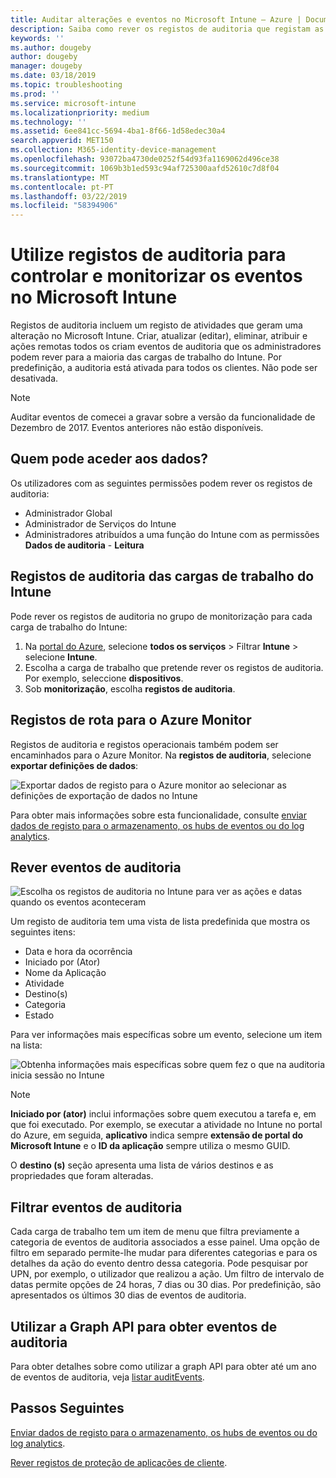 ```yaml
---
title: Auditar alterações e eventos no Microsoft Intune – Azure | Documentos da Microsoft
description: Saiba como rever os registos de auditoria que registam as atividades do Microsoft Intune.
keywords: ''
ms.author: dougeby
author: dougeby
manager: dougeby
ms.date: 03/18/2019
ms.topic: troubleshooting
ms.prod: ''
ms.service: microsoft-intune
ms.localizationpriority: medium
ms.technology: ''
ms.assetid: 6ee841cc-5694-4ba1-8f66-1d58edec30a4
search.appverid: MET150
ms.collection: M365-identity-device-management
ms.openlocfilehash: 93072ba4730de0252f54d93fa1169062d496ce38
ms.sourcegitcommit: 1069b3b1ed593c94af725300aafd52610c7d8f04
ms.translationtype: MT
ms.contentlocale: pt-PT
ms.lasthandoff: 03/22/2019
ms.locfileid: "58394906"
---
```

# <a name="use-audit-logs-to-track-and-monitor-events-in-microsoft-intune"></a>Utilize registos de auditoria para controlar e monitorizar os eventos no Microsoft Intune

Registos de auditoria incluem um registo de atividades que geram uma alteração no Microsoft Intune. Criar, atualizar (editar), eliminar, atribuir e ações remotas todos os criam eventos de auditoria que os administradores podem rever para a maioria das cargas de trabalho do Intune. Por predefinição, a auditoria está ativada para todos os clientes. Não pode ser desativada.

> [!NOTE]
> Auditar eventos de comecei a gravar sobre a versão da funcionalidade de Dezembro de 2017. Eventos anteriores não estão disponíveis.

## <a name="who-can-access-the-data"></a>Quem pode aceder aos dados?

Os utilizadores com as seguintes permissões podem rever os registos de auditoria:

- Administrador Global
- Administrador de Serviços do Intune
- Administradores atribuídos a uma função do Intune com as permissões **Dados de auditoria** - **Leitura**

## <a name="audit-logs-for-intune-workloads"></a>Registos de auditoria das cargas de trabalho do Intune

Pode rever os registos de auditoria no grupo de monitorização para cada carga de trabalho do Intune:

1. Na [portal do Azure](https://portal.azure.com/), selecione **todos os serviços** > Filtrar **Intune** > selecione **Intune**.
2. Escolha a carga de trabalho que pretende rever os registos de auditoria. Por exemplo, seleccione **dispositivos**.
3. Sob **monitorização**, escolha **registos de auditoria**.

## <a name="route-logs-to-azure-monitor"></a>Registos de rota para o Azure Monitor

Registos de auditoria e registos operacionais também podem ser encaminhados para o Azure Monitor. Na **registos de auditoria**, selecione **exportar definições de dados**:

![Exportar dados de registo para o Azure monitor ao selecionar as definições de exportação de dados no Intune](./media/audit-logs-export-data-settings.png)

Para obter mais informações sobre esta funcionalidade, consulte [enviar dados de registo para o armazenamento, os hubs de eventos ou do log analytics](review-logs-using-azure-monitor.md).

## <a name="review-audit-events"></a>Rever eventos de auditoria

![Escolha os registos de auditoria no Intune para ver as ações e datas quando os eventos aconteceram](./media/monitor-audit-logs.png "registos de auditoria")

Um registo de auditoria tem uma vista de lista predefinida que mostra os seguintes itens:

- Data e hora da ocorrência
- Iniciado por (Ator)
- Nome da Aplicação
- Atividade
- Destino(s)
- Categoria
- Estado

Para ver informações mais específicas sobre um evento, selecione um item na lista:

![Obtenha informações mais específicas sobre quem fez o que na auditoria inicia sessão no Intune](./media/monitor-audit-log-detail.png "detalhes do registo de auditoria")

> [!NOTE]
> **Iniciado por (ator)** inclui informações sobre quem executou a tarefa e, em que foi executado. Por exemplo, se executar a atividade no Intune no portal do Azure, em seguida, **aplicativo** indica sempre **extensão de portal do Microsoft Intune** e o **ID da aplicação** sempre utiliza o mesmo GUID.
> 
> O **destino (s)** seção apresenta uma lista de vários destinos e as propriedades que foram alteradas.  

## <a name="filter-audit-events"></a>Filtrar eventos de auditoria

Cada carga de trabalho tem um item de menu que filtra previamente a categoria de eventos de auditoria associados a esse painel. Uma opção de filtro em separado permite-lhe mudar para diferentes categorias e para os detalhes da ação do evento dentro dessa categoria. Pode pesquisar por UPN, por exemplo, o utilizador que realizou a ação. Um filtro de intervalo de datas permite opções de 24 horas, 7 dias ou 30 dias. Por predefinição, são apresentados os últimos 30 dias de eventos de auditoria.

## <a name="use-graph-api-to-retrieve-audit-events"></a>Utilizar a Graph API para obter eventos de auditoria

Para obter detalhes sobre como utilizar a graph API para obter até um ano de eventos de auditoria, veja [listar auditEvents](https://docs.microsoft.com/graph/api/intune-auditing-auditevent-list?view=graph-rest-1.0).

## <a name="next-steps"></a>Passos Seguintes

[Enviar dados de registo para o armazenamento, os hubs de eventos ou do log analytics](review-logs-using-azure-monitor.md).

[Rever registos de proteção de aplicações de cliente](app-protection-policy-settings-log.md).

